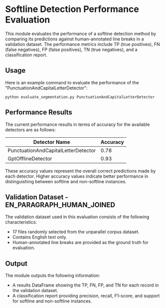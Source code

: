 # Softline Detection Performance Evaluation

This module evaluates the performance of a softline detection method by comparing its predictions against human-annotated line breaks in a validation dataset. The performance metrics include TP (true positives), FN (false negatives), FP (false positives), TN (true negatives), and a classification report.

## Usage
Here is an example command to evaluate the performance of the "PunctuationAndCapitalLetterDetector":
```
python evaluate_segmentation.py PunctuationAndCapitalLetterDetector
```

## Performance Results
The current performance results in terms of accuracy for the available detectors are as follows:

| Detector Name                        | Accuracy |
|--------------------------------------|----------|
| PunctuationAndCapitalLetterDetector  | 0.78     |
| GptOfflineDetector                   | 0.93     |

These accuracy values represent the overall correct predictions made by each detector. Higher accuracy values indicate better performance in distinguishing between softline and non-softline instances.

## Validation Dataset - EN_PARAGRAPH_HUMAN_JOINED
The validation dataset used in this evaluation consists of the following characteristics:
- 17 files randomly selected from the unparallel corpus dataset.
- Contains English text only.
- Human-annotated line breaks are provided as the ground truth for evaluation.

## Output
The module outputs the following information:
- A results DataFrame showing the TP, FN, FP, and TN for each record in the validation dataset.
- A classification report providing precision, recall, F1-score, and support for softline and non-softline instances.


